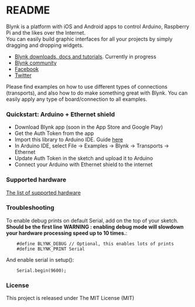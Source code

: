 # README #

Blynk is a platform with iOS and Android apps to control Arduino, Raspberry Pi and the likes over the Internet.  
You can easily build graphic interfaces for all your projects by simply dragging and dropping widgets.
* [Blynk downloads, docs and tutorials](http://www.blynk.cc). Currently in progress
* [Blynk community](http://community.blynk.cc)
* [Facebook](http://www.fb.com/blynkapp)
* [Twitter](http://twitter.com/blynk_app)

Please find examples on how to use different types of connections (transports),
and also how to do make something great with Blynk.
You can easily apply any type of board/connection to all examples.

### Quickstart: Arduino + Ethernet shield ###

* Download Blynk app (soon in the App Store and Google Play) 
* Get the Auth Token from the app
* Import this library to Arduino IDE. Guide [here](http://arduino.cc/en/guide/libraries)
* In Arduino IDE, select File -> Examples -> Blynk -> Transports -> Ethernet
* Update Auth Token in the sketch and upload it to Arduino
* Connect your Arduino with Ethernet shield to the internet

### Supported hardware ###

[The list of supported hardware](http://community.blynk.cc/t/hardware-supported-by-blynk)

### Troubleshooting ###

To enable debug prints on default Serial, add on the top of your sketch.
**Should be the first line**
**WARNING : enabling debug mode will slowdown your hardware processing speed up to 10 times.**:

        #define BLYNK_DEBUG // Optional, this enables lots of prints
        #define BLYNK_PRINT Serial

And enable serial in setup():

        Serial.begin(9600);

### License ###

This project is released under The MIT License (MIT)
